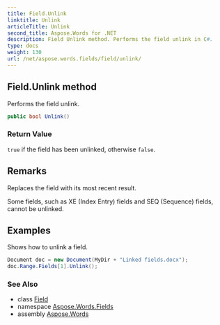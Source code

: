 ```yaml
---
title: Field.Unlink
linktitle: Unlink
articleTitle: Unlink
second_title: Aspose.Words for .NET
description: Field Unlink method. Performs the field unlink in C#.
type: docs
weight: 130
url: /net/aspose.words.fields/field/unlink/
---
```

## Field.Unlink method

Performs the field unlink.

```csharp
public bool Unlink()
```

### Return Value

`true` if the field has been unlinked, otherwise `false`.

## Remarks

Replaces the field with its most recent result.

Some fields, such as XE (Index Entry) fields and SEQ (Sequence) fields, cannot be unlinked.

## Examples

Shows how to unlink a field.

```csharp
Document doc = new Document(MyDir + "Linked fields.docx");
doc.Range.Fields[1].Unlink();
```

### See Also

* class [Field](../)
* namespace [Aspose.Words.Fields](../../field/)
* assembly [Aspose.Words](../../../)
